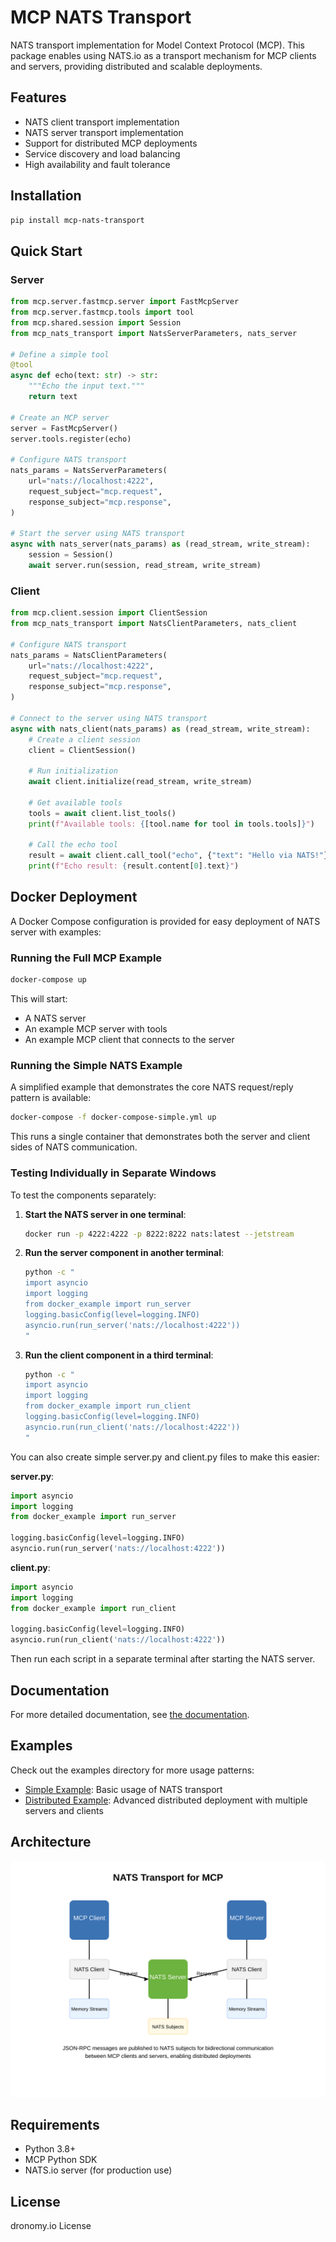 # MCP NATS Transport

NATS transport implementation for Model Context Protocol (MCP). This package enables using NATS.io as a transport mechanism for MCP clients and servers, providing distributed and scalable deployments.

## Features

- NATS client transport implementation
- NATS server transport implementation
- Support for distributed MCP deployments
- Service discovery and load balancing
- High availability and fault tolerance

## Installation

```bash
pip install mcp-nats-transport
```

## Quick Start

### Server

```python
from mcp.server.fastmcp.server import FastMcpServer
from mcp.server.fastmcp.tools import tool
from mcp.shared.session import Session
from mcp_nats_transport import NatsServerParameters, nats_server

# Define a simple tool
@tool
async def echo(text: str) -> str:
    """Echo the input text."""
    return text

# Create an MCP server
server = FastMcpServer()
server.tools.register(echo)

# Configure NATS transport
nats_params = NatsServerParameters(
    url="nats://localhost:4222",
    request_subject="mcp.request",
    response_subject="mcp.response",
)

# Start the server using NATS transport
async with nats_server(nats_params) as (read_stream, write_stream):
    session = Session()
    await server.run(session, read_stream, write_stream)
```

### Client

```python
from mcp.client.session import ClientSession
from mcp_nats_transport import NatsClientParameters, nats_client

# Configure NATS transport
nats_params = NatsClientParameters(
    url="nats://localhost:4222",
    request_subject="mcp.request",
    response_subject="mcp.response",
)

# Connect to the server using NATS transport
async with nats_client(nats_params) as (read_stream, write_stream):
    # Create a client session
    client = ClientSession()
    
    # Run initialization
    await client.initialize(read_stream, write_stream)
    
    # Get available tools
    tools = await client.list_tools()
    print(f"Available tools: {[tool.name for tool in tools.tools]}")
    
    # Call the echo tool
    result = await client.call_tool("echo", {"text": "Hello via NATS!"})
    print(f"Echo result: {result.content[0].text}")
```

## Docker Deployment

A Docker Compose configuration is provided for easy deployment of NATS server with examples:

### Running the Full MCP Example

```bash
docker-compose up
```

This will start:
- A NATS server
- An example MCP server with tools
- An example MCP client that connects to the server

### Running the Simple NATS Example

A simplified example that demonstrates the core NATS request/reply pattern is available:

```bash
docker-compose -f docker-compose-simple.yml up
```

This runs a single container that demonstrates both the server and client sides of NATS communication.

### Testing Individually in Separate Windows

To test the components separately:

1. **Start the NATS server in one terminal**:
   ```bash
   docker run -p 4222:4222 -p 8222:8222 nats:latest --jetstream
   ```

2. **Run the server component in another terminal**:
   ```bash
   python -c "
   import asyncio
   import logging
   from docker_example import run_server
   logging.basicConfig(level=logging.INFO)
   asyncio.run(run_server('nats://localhost:4222'))
   "
   ```

3. **Run the client component in a third terminal**:
   ```bash
   python -c "
   import asyncio
   import logging
   from docker_example import run_client
   logging.basicConfig(level=logging.INFO)
   asyncio.run(run_client('nats://localhost:4222'))
   "
   ```

You can also create simple server.py and client.py files to make this easier:

**server.py**:
```python
import asyncio
import logging
from docker_example import run_server

logging.basicConfig(level=logging.INFO)
asyncio.run(run_server('nats://localhost:4222'))
```

**client.py**:
```python
import asyncio
import logging
from docker_example import run_client

logging.basicConfig(level=logging.INFO)
asyncio.run(run_client('nats://localhost:4222'))
```

Then run each script in a separate terminal after starting the NATS server.

## Documentation

For more detailed documentation, see [the documentation](./docs/README.md).

## Examples

Check out the examples directory for more usage patterns:

- [Simple Example](./examples/simple_example.py): Basic usage of NATS transport
- [Distributed Example](./examples/distributed_example.py): Advanced distributed deployment with multiple servers and clients

## Architecture

![NATS Transport Architecture](./docs/architecture.svg)

## Requirements

- Python 3.8+
- MCP Python SDK
- NATS.io server (for production use)

## License

dronomy.io License
